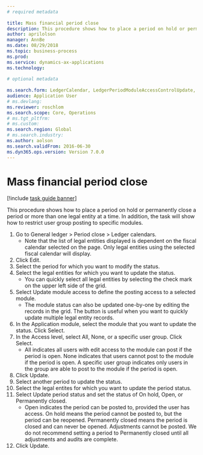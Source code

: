 ```yaml
--- 
# required metadata 
 
title: Mass financial period close
description: This procedure shows how to place a period on hold or permanently close a period or more than one legal entity at a time. 
author: aprilolson
manager: AnnBe 
ms.date: 08/29/2018
ms.topic: business-process 
ms.prod:  
ms.service: dynamics-ax-applications 
ms.technology:  
 
# optional metadata 
 
ms.search.form: LedgerCalendar, LedgerPeriodModuleAccessControlUpdate, SysLookupPicklist, LedgerFiscalCalendarPeriodStatus   
audience: Application User 
# ms.devlang:  
ms.reviewer: roschlom
ms.search.scope: Core, Operations 
# ms.tgt_pltfrm:  
# ms.custom:  
ms.search.region: Global
# ms.search.industry: 
ms.author: aolson
ms.search.validFrom: 2016-06-30 
ms.dyn365.ops.version: Version 7.0.0 
---
```

# Mass financial period close

[!include [task guide banner](../../includes/task-guide-banner.md)]

This procedure shows how to place a period on hold or permanently close a period or more than one legal entity at a time. In addition, the task will show how to restrict user group posting to specific modules.

1. Go to General ledger > Period close > Ledger calendars.
    * Note that the list of legal entities displayed is dependent on the fiscal calendar selected on the page. Only legal entities using the selected fiscal calendar will display.  
2. Click Edit.
3. Select the period for which you want to modify the status.
4. Select the legal entities for which you want to update the status.
    * You can quickly select all legal entities  by selecting the check mark on the upper left side of the grid.  
5. Select Update module access to define the posting access to a selected module.
    * The module status can also be updated one-by-one by editing the records in the grid. The button is useful when you want to quickly update multiple legal entity records.  
6. In the Application module, select the module that you want to update the status. Click Select.
7. In the Access level, select All, None, or a specific user group. Click Select.
    * All indicates all users with edit access to the module can post if the period is open. None indicates that users cannot post to the module if the period is open. A specific user group indicates only users in the group are able to post to the module if the period is open.  
8. Click Update.
9. Select another period to update the status.
10. Select the legal entites for which you want to update the period status.
11. Select Update period status and set the status of On hold, Open, or Permanently closed.
    * Open indicates the period can be posted to, provided the user has access. On hold means the period cannot be posted to, but the period can be reopened. Permanently closed means the period is closed and can never be opened. Adjustments cannot be posted. We do not recommend setting a period to Permanently closed until all adjustments and audits are complete.  
12. Click Update.

